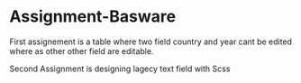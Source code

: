 # Assignment-Basware

 First assignement is a table where two field country and year cant be edited where as other other field are editable.


 Second Assignment is designing lagecy text field with Scss
